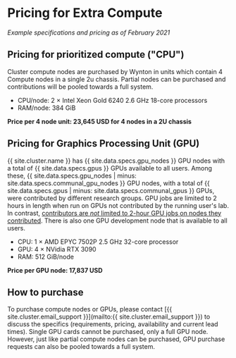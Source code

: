 # Pricing for Extra Compute

_Example specifications and pricing as of February 2021_


## Pricing for prioritized compute ("CPU")

Cluster compute nodes are purchased by Wynton in units which contain 4 Compute nodes in a single 2u chassis. Partial nodes can be purchased and contributions will be pooled towards a full system.

* CPU/node: 2 × Intel Xeon Gold 6240 2.6 GHz 18-core processors
* RAM/node: 384 GiB

**Price per 4 node unit: 23,645 USD for 4 nodes in a 2U chassis**



## Pricing for Graphics Processing Unit (GPU)

<div class="alert alert-info" role="alert">
{{ site.cluster.name }} has {{ site.data.specs.gpu_nodes }} GPU nodes with a total of {{ site.data.specs.gpus }} GPUs available to all users. Among these, {{ site.data.specs.gpu_nodes | minus: site.data.specs.communal_gpu_nodes }} GPU nodes, with a total of {{ site.data.specs.gpus | minus: site.data.specs.communal_gpus }} GPUs, were contributed by different research groups. GPU jobs are limited to 2 hours in length when run on GPUs not contributed by the running user's lab.  In contrast, <a href="{{ '/scheduler/queues.html' | relative_url }}">contributors are <em>not</em> limited to 2-hour GPU jobs on nodes they contributed</a>. There is also one GPU development node that is available to all users.
</div>

* CPU: 1 × AMD EPYC 7502P 2.5 GHz 32-core processor
* GPU: 4 × NVidia RTX 3090
* RAM: 512 GiB/node

**Price per GPU node: 17,837 USD**


## How to purchase

To purchase compute nodes or GPUs, please contact [{{ site.cluster.email_support }}](mailto:{{ site.cluster.email_support }}) to discuss the specifics (requirements, pricing, availability and current lead times).
Single GPU cards cannot be purchased, only a full GPU node. However, just like partial compute nodes can be purchased, GPU purchase requests can also be pooled towards a full system.
